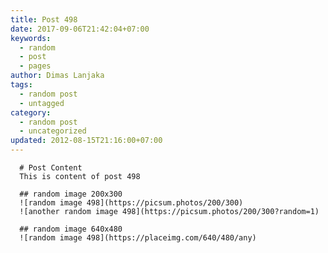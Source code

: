 ```yaml
---
title: Post 498
date: 2017-09-06T21:42:04+07:00
keywords:
  - random
  - post
  - pages
author: Dimas Lanjaka
tags:
  - random post
  - untagged
category:
  - random post
  - uncategorized
updated: 2012-08-15T21:16:00+07:00
---
```


      # Post Content
      This is content of post 498

      ## random image 200x300
      ![random image 498](https://picsum.photos/200/300)
      ![another random image 498](https://picsum.photos/200/300?random=1)

      ## random image 640x480
      ![random image 498](https://placeimg.com/640/480/any)
      